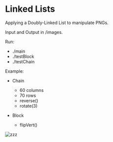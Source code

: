 # Linked Lists

Applying a Doubly-Linked List to manipulate PNGs.

Input and Output in /images.

Run:
- ./main
- ./testBlock
- ./testChain

Example:
- Chain
  - 60 columns
  - 70 rows
  - reverse()
  - rotate(3)

- Block
  - flipVert()

![zzz](https://user-images.githubusercontent.com/73722423/149012858-48992fa0-08bf-4895-b85a-5d7b6dc5487d.png)

